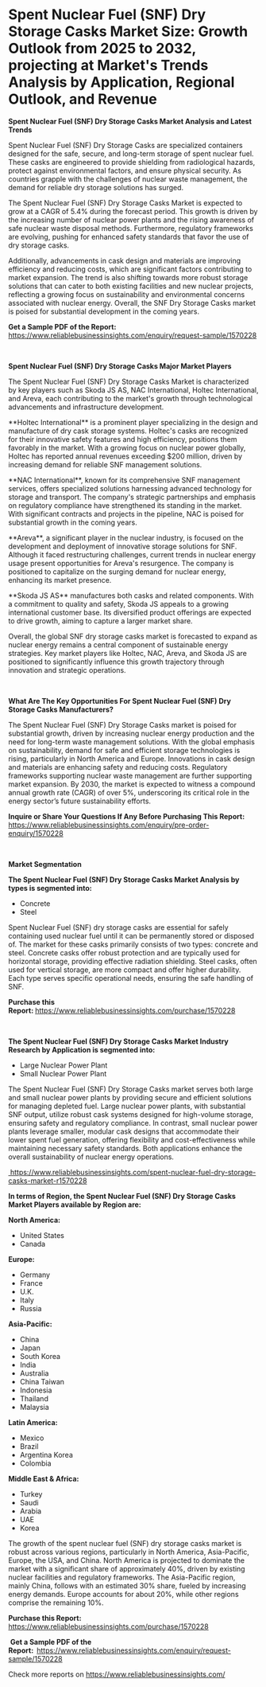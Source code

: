 <p><h1>Spent Nuclear Fuel (SNF) Dry Storage Casks Market Size: Growth Outlook from 2025 to 2032, projecting at Market's Trends Analysis by Application, Regional Outlook, and Revenue</h1></p><p><strong>Spent Nuclear Fuel (SNF) Dry Storage Casks Market Analysis and Latest Trends</strong></p>
<p><p>Spent Nuclear Fuel (SNF) Dry Storage Casks are specialized containers designed for the safe, secure, and long-term storage of spent nuclear fuel. These casks are engineered to provide shielding from radiological hazards, protect against environmental factors, and ensure physical security. As countries grapple with the challenges of nuclear waste management, the demand for reliable dry storage solutions has surged.</p><p>The Spent Nuclear Fuel (SNF) Dry Storage Casks Market is expected to grow at a CAGR of 5.4% during the forecast period. This growth is driven by the increasing number of nuclear power plants and the rising awareness of safe nuclear waste disposal methods. Furthermore, regulatory frameworks are evolving, pushing for enhanced safety standards that favor the use of dry storage casks.</p><p>Additionally, advancements in cask design and materials are improving efficiency and reducing costs, which are significant factors contributing to market expansion. The trend is also shifting towards more robust storage solutions that can cater to both existing facilities and new nuclear projects, reflecting a growing focus on sustainability and environmental concerns associated with nuclear energy. Overall, the SNF Dry Storage Casks market is poised for substantial development in the coming years.</p></p>
<p><strong>Get a Sample PDF of the Report:&nbsp;</strong> <a href="https://www.reliablebusinessinsights.com/enquiry/request-sample/1570228?utm_campaign=2760&utm_medium=2&utm_source=Github&utm_content=ia&utm_term=25032025&utm_id=spent-nuclear-fuel-snf-dry-storage-casks">https://www.reliablebusinessinsights.com/enquiry/request-sample/1570228</a></p>
<p>&nbsp;</p>
<p><strong>Spent Nuclear Fuel (SNF) Dry Storage Casks Major Market Players</strong></p>
<p><p>The Spent Nuclear Fuel (SNF) Dry Storage Casks Market is characterized by key players such as Skoda JS AS, NAC International, Holtec International, and Areva, each contributing to the market's growth through technological advancements and infrastructure development.</p><p>**Holtec International** is a prominent player specializing in the design and manufacture of dry cask storage systems. Holtec's casks are recognized for their innovative safety features and high efficiency, positions them favorably in the market. With a growing focus on nuclear power globally, Holtec has reported annual revenues exceeding $200 million, driven by increasing demand for reliable SNF management solutions.</p><p>**NAC International**, known for its comprehensive SNF management services, offers specialized solutions harnessing advanced technology for storage and transport. The company's strategic partnerships and emphasis on regulatory compliance have strengthened its standing in the market. With significant contracts and projects in the pipeline, NAC is poised for substantial growth in the coming years.</p><p>**Areva**, a significant player in the nuclear industry, is focused on the development and deployment of innovative storage solutions for SNF. Although it faced restructuring challenges, current trends in nuclear energy usage present opportunities for Areva's resurgence. The company is positioned to capitalize on the surging demand for nuclear energy, enhancing its market presence.</p><p>**Skoda JS AS** manufactures both casks and related components. With a commitment to quality and safety, Skoda JS appeals to a growing international customer base. Its diversified product offerings are expected to drive growth, aiming to capture a larger market share.</p><p>Overall, the global SNF dry storage casks market is forecasted to expand as nuclear energy remains a central component of sustainable energy strategies. Key market players like Holtec, NAC, Areva, and Skoda JS are positioned to significantly influence this growth trajectory through innovation and strategic operations.</p></p>
<p>&nbsp;</p>
<p><strong>What Are The Key Opportunities For Spent Nuclear Fuel (SNF) Dry Storage Casks Manufacturers?</strong></p>
<p><p>The Spent Nuclear Fuel (SNF) Dry Storage Casks market is poised for substantial growth, driven by increasing nuclear energy production and the need for long-term waste management solutions. With the global emphasis on sustainability, demand for safe and efficient storage technologies is rising, particularly in North America and Europe. Innovations in cask design and materials are enhancing safety and reducing costs. Regulatory frameworks supporting nuclear waste management are further supporting market expansion. By 2030, the market is expected to witness a compound annual growth rate (CAGR) of over 5%, underscoring its critical role in the energy sector’s future sustainability efforts.</p></p>
<p><strong>Inquire or Share Your Questions If Any Before Purchasing This Report:</strong> <a href="https://www.reliablebusinessinsights.com/enquiry/pre-order-enquiry/1570228?utm_campaign=2760&utm_medium=2&utm_source=Github&utm_content=ia&utm_term=25032025&utm_id=spent-nuclear-fuel-snf-dry-storage-casks">https://www.reliablebusinessinsights.com/enquiry/pre-order-enquiry/1570228</a></p>
<p>&nbsp;</p>
<p><strong>Market Segmentation</strong></p>
<p><strong>The Spent Nuclear Fuel (SNF) Dry Storage Casks Market Analysis by types is segmented into:</strong></p>
<p><ul><li>Concrete</li><li>Steel</li></ul></p>
<p><p>Spent Nuclear Fuel (SNF) dry storage casks are essential for safely containing used nuclear fuel until it can be permanently stored or disposed of. The market for these casks primarily consists of two types: concrete and steel. Concrete casks offer robust protection and are typically used for horizontal storage, providing effective radiation shielding. Steel casks, often used for vertical storage, are more compact and offer higher durability. Each type serves specific operational needs, ensuring the safe handling of SNF.</p></p>
<p><strong>Purchase this Report:&nbsp;</strong><a href="https://www.reliablebusinessinsights.com/purchase/1570228?utm_campaign=2760&utm_medium=2&utm_source=Github&utm_content=ia&utm_term=25032025&utm_id=spent-nuclear-fuel-snf-dry-storage-casks">https://www.reliablebusinessinsights.com/purchase/1570228</a></p>
<p>&nbsp;</p>
<p><strong>The Spent Nuclear Fuel (SNF) Dry Storage Casks Market Industry Research by Application is segmented into:</strong></p>
<p><ul><li>Large Nuclear Power Plant</li><li>Small Nuclear Power Plant</li></ul></p>
<p><p>The Spent Nuclear Fuel (SNF) Dry Storage Casks market serves both large and small nuclear power plants by providing secure and efficient solutions for managing depleted fuel. Large nuclear power plants, with substantial SNF output, utilize robust cask systems designed for high-volume storage, ensuring safety and regulatory compliance. In contrast, small nuclear power plants leverage smaller, modular cask designs that accommodate their lower spent fuel generation, offering flexibility and cost-effectiveness while maintaining necessary safety standards. Both applications enhance the overall sustainability of nuclear energy operations.</p></p>
<p><a href="https://www.reliablebusinessinsights.com/spent-nuclear-fuel-dry-storage-casks-market-r1570228?utm_campaign=2760&utm_medium=2&utm_source=Github&utm_content=ia&utm_term=25032025&utm_id=spent-nuclear-fuel-snf-dry-storage-casks">&nbsp;https://www.reliablebusinessinsights.com/spent-nuclear-fuel-dry-storage-casks-market-r1570228</a></p>
<p><strong>In terms of Region, the Spent Nuclear Fuel (SNF) Dry Storage Casks Market Players available by Region are:</strong></p>
<p>
    <p> <strong> North America: </strong>
        <ul>
            <li>United States</li>
            <li>Canada</li>
        </ul>
        </p> 
    <p> <strong> Europe: </strong>
        <ul>
            <li>Germany</li>
            <li>France</li>
            <li>U.K.</li>
            <li>Italy</li>
            <li>Russia</li>
        </ul>
        </p> 
    <p> <strong> Asia-Pacific: </strong>
        <ul>
            <li>China</li>
            <li>Japan</li>
            <li>South Korea</li>
            <li>India</li>
            <li>Australia</li>
            <li>China Taiwan</li>
            <li>Indonesia</li>
            <li>Thailand</li>
            <li>Malaysia</li>
        </ul>
        </p> 
    <p> <strong> Latin America: </strong>
        <ul>
            <li>Mexico</li>
            <li>Brazil</li>
            <li>Argentina Korea</li>
            <li>Colombia</li>
        </ul>
        </p> 
    <p> <strong> Middle East & Africa: </strong>
        <ul>
            <li>Turkey</li>
            <li>Saudi</li>
            <li>Arabia</li>
            <li>UAE</li>
            <li>Korea</li>
        </ul>
    </p>
    </p>
<p><p>The growth of the spent nuclear fuel (SNF) dry storage casks market is robust across various regions, particularly in North America, Asia-Pacific, Europe, the USA, and China. North America is projected to dominate the market with a significant share of approximately 40%, driven by existing nuclear facilities and regulatory frameworks. The Asia-Pacific region, mainly China, follows with an estimated 30% share, fueled by increasing energy demands. Europe accounts for about 20%, while other regions comprise the remaining 10%.</p></p>
<p><strong>Purchase this Report: </strong><a href="https://www.reliablebusinessinsights.com/purchase/1570228?utm_campaign=2760&utm_medium=2&utm_source=Github&utm_content=ia&utm_term=25032025&utm_id=spent-nuclear-fuel-snf-dry-storage-casks">https://www.reliablebusinessinsights.com/purchase/1570228</a></p>
<p>&nbsp;<strong>Get a Sample PDF of the Report:&nbsp;&nbsp;</strong><a href="https://www.reliablebusinessinsights.com/enquiry/request-sample/1570228?utm_campaign=2760&utm_medium=2&utm_source=Github&utm_content=ia&utm_term=25032025&utm_id=spent-nuclear-fuel-snf-dry-storage-casks">https://www.reliablebusinessinsights.com/enquiry/request-sample/1570228</a></p>
<p><strong></strong></p>
<p>Check more reports on <a href="https://www.reliablebusinessinsights.com/?utm_campaign=2760&utm_medium=2&utm_source=Github&utm_content=ia&utm_term=25032025&utm_id=spent-nuclear-fuel-snf-dry-storage-casks">https://www.reliablebusinessinsights.com/</a></p>